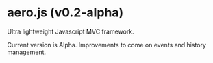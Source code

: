 aero.js (v0.2-alpha)
====================

Ultra lightweight Javascript MVC framework.

Current version is Alpha.
Improvements to come on events and history management.
